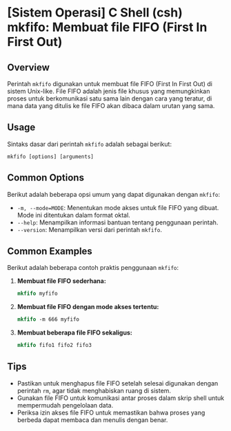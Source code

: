 # [Sistem Operasi] C Shell (csh) mkfifo: Membuat file FIFO (First In First Out)

## Overview
Perintah `mkfifo` digunakan untuk membuat file FIFO (First In First Out) di sistem Unix-like. File FIFO adalah jenis file khusus yang memungkinkan proses untuk berkomunikasi satu sama lain dengan cara yang teratur, di mana data yang ditulis ke file FIFO akan dibaca dalam urutan yang sama.

## Usage
Sintaks dasar dari perintah `mkfifo` adalah sebagai berikut:

```
mkfifo [options] [arguments]
```

## Common Options
Berikut adalah beberapa opsi umum yang dapat digunakan dengan `mkfifo`:

- `-m, --mode=MODE`: Menentukan mode akses untuk file FIFO yang dibuat. Mode ini ditentukan dalam format oktal.
- `--help`: Menampilkan informasi bantuan tentang penggunaan perintah.
- `--version`: Menampilkan versi dari perintah `mkfifo`.

## Common Examples
Berikut adalah beberapa contoh praktis penggunaan `mkfifo`:

1. **Membuat file FIFO sederhana:**
   ```csh
   mkfifo myfifo
   ```

2. **Membuat file FIFO dengan mode akses tertentu:**
   ```csh
   mkfifo -m 666 myfifo
   ```

3. **Membuat beberapa file FIFO sekaligus:**
   ```csh
   mkfifo fifo1 fifo2 fifo3
   ```

## Tips
- Pastikan untuk menghapus file FIFO setelah selesai digunakan dengan perintah `rm`, agar tidak menghabiskan ruang di sistem.
- Gunakan file FIFO untuk komunikasi antar proses dalam skrip shell untuk mempermudah pengelolaan data.
- Periksa izin akses file FIFO untuk memastikan bahwa proses yang berbeda dapat membaca dan menulis dengan benar.